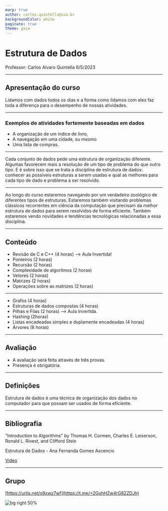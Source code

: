 ```yaml
---
marp: true
author: carlos.quintella@uva.br
backgroundColor: white
paginate: true
theme: gaia
---
```


# Estrutura de Dados

Professor: Carlos Alvaro Quintella
6/5/2023

---

## Apresentação do curso

Lidamos com dados todos os dias e a forma como lidamos com eles faz toda a diferença para o desempenho de nossas atividades.

---

### Exemplos de atividades fortemente baseadas em dados

* A organização de um índice de livro,
* A navegação em uma cidade, ou mesmo
* Uma lista de compras.

---

Cada conjunto de dados pede uma estrutura de organização diferente. Algumas favorecem mais a resolução de um tipo de problema do que outro tipo. E é sobre isso que se trata a disciplina de estrutura de dados: conhecer as possíveis estruturas a serem usadas e qual as melhores para cada tipo de dado e problema a ser resolvido.

---

Ao longo do curso estaremos navegando por um verdadeiro zoológico de diferentes tipos de estruturas. Estaremos também visitando problemas clássicos recorrentes em ciência da computação que precisam da melhor estrutura de dados para serem resolvidos de forma eficiente. Também estaremos vendo novidades e tendências tecnológicas relacionadas a essa disciplina.

---

## Conteúdo

- Revisão de C e C++ (4 horas) --> Aula Invertida!
- Ponteiros (2 horas)
- Recursão (2 horas)
- Complexidade de algoritmos (2 horas)
- Vetores (2 horas)
- Matrizes (2 horas)
- Operações sobre as matrizes (2 horas)

---

- Grafos (4 horas)
- Estruturas de dados compostas (4 horas)
- Pilhas e Filas (2 horas) --> Aula Invertida.
- Hashing (2horas)
- Listas encadeadas simples e duplamente encadeadas (4 horas)
- Árvores (8 horas)

---

## Avaliação

* A avaliação será feita através de três provas.
* Presença é obrigatória.

---

## Definições

Estrutura de dados é uma técnica de organização dos dados no computador para que possam ser usados de forma eficiente.

---

## Bibliografia

"Introduction to Algorithms" by Thomas H. Cormen, Charles E. Leiserson, Ronald L. Rivest, and Clifford Stein

Estrutura de Dados - Ana Fernanda Gomes Ascencio

[Video](https://www.youtube.com/watch?v=L5EyOokcl7s)

---

## Grupo ##

[https://urlis.net/o9xwz7wf](https://t.me/+2GuhHZw4rG82ZDJh)

![bg right 50%](https://chart.googleapis.com/chart?chs=70x70&cht=qr&chl=https://urlis.net/o9xwz7wf)
